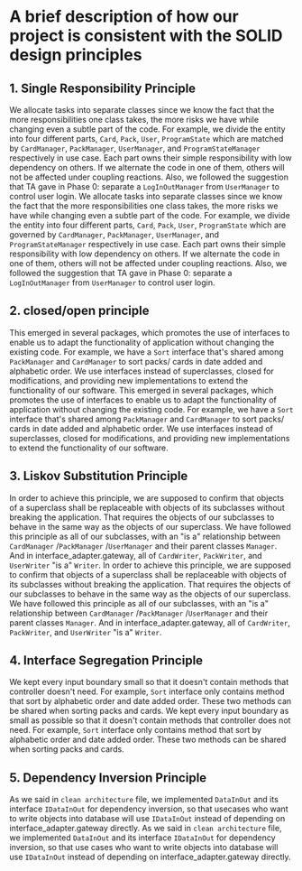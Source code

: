 # A brief description of how our project is consistent with the SOLID design principles

## 1. Single Responsibility Principle
We allocate tasks into separate classes since we know the fact that the more responsibilities one class takes, the more risks we have while changing even a subtle part of the code. For example, we divide the entity into four different parts, `Card`, `Pack`, `User`, `ProgramState` which are matched by `CardManager`, `PackManager`, `UserManager`, and `ProgramStateManager` respectively in use case. Each part owns their simple responsibility with low dependency on others. If we alternate the code in one of them, others will not be affected under coupling reactions. Also, we followed the suggestion that TA gave in Phase 0: separate a `LogInOutManager` from `UserManager` to control user login.
We allocate tasks into separate classes since we know the fact that the more responsibilities one class takes,
the more risks we have while changing even a subtle part of the code. For example, we divide the entity into four different parts,
`Card`, `Pack`, `User`, `ProgramState` which are governed by `CardManager`, `PackManager`, `UserManager`, and `ProgramStateManager` respectively
in use case. Each part owns their simple responsibility with low dependency on others. If we alternate the code in one of them,
others will not be affected under coupling reactions. Also, we followed the suggestion that TA gave in Phase 0:
separate a `LogInOutManager` from `UserManager` to control user login.

## 2. closed/open principle
This emerged in several packages, which promotes the use of interfaces to enable us to adapt the functionality of application without changing the existing code. For example, we have a `Sort` interface that's shared among `PackManager` and `CardManager` to sort packs/ cards in date added and alphabetic order. We use interfaces instead of superclasses, closed for modifications, and providing new implementations to extend the functionality of our software.
This emerged in several packages, which promotes the use of interfaces to enable us to adapt the functionality of application
without changing the existing code. For example, we have a `Sort` interface that's shared among `PackManager` and `CardManager`
to sort packs/ cards in date added and alphabetic order. We use interfaces instead of superclasses, closed for modifications,
and providing new implementations to extend the functionality of our software.

## 3. Liskov Substitution Principle
In order to achieve this principle, we are supposed to confirm that objects of a superclass shall be replaceable with objects of its subclasses without breaking the application. That requires the objects of our subclasses to behave in the same way as the objects of our superclass. We have followed this principle as all of our subclasses, with an "is a" relationship between `CardManager` /`PackManager` /`UserManager` and their parent classes `Manager`. And in interface_adapter.gateway, all of `CardWriter`, `PackWriter`, and `UserWriter` "is a" `Writer`.
In order to achieve this principle, we are supposed to confirm that objects of a superclass shall be replaceable with
objects of its subclasses without breaking the application. That requires the objects of our subclasses to behave
in the same way as the objects of our superclass. We have followed this principle as all of our subclasses,
with an "is a" relationship between `CardManager` /`PackManager` /`UserManager` and their parent classes `Manager`.
And in interface_adapter.gateway, all of `CardWriter`, `PackWriter`, and `UserWriter` "is a" `Writer`.

## 4. Interface Segregation Principle
We kept every input boundary small so that it doesn't contain methods that controller doesn't need. For example, `Sort` interface only contains method that sort by alphabetic order and date added order. These two methods can be shared when sorting packs and cards.
We kept every input boundary as small as possible so that it doesn't contain methods that controller does not need.
For example, `Sort` interface only contains method that sort by alphabetic order and date added order.
These two methods can be shared when sorting packs and cards.

## 5. Dependency Inversion Principle
As we said in `clean architecture` file, we implemented `DataInOut` and its interface `IDataInOut` for dependency inversion, so that usecases who want to write objects into database will use `IDataInOut` instead of depending on interface_adapter.gateway directly.
As we said in `clean architecture` file, we implemented `DataInOut` and its interface `IDataInOut` for dependency inversion,
so that use cases who want to write objects into database will use `IDataInOut` instead of depending on interface_adapter.gateway directly.